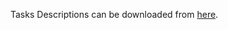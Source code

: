 Tasks Descriptions can be downloaded from [here](https://judge.softuni.org/Contests/Practice/DownloadResource/21461).